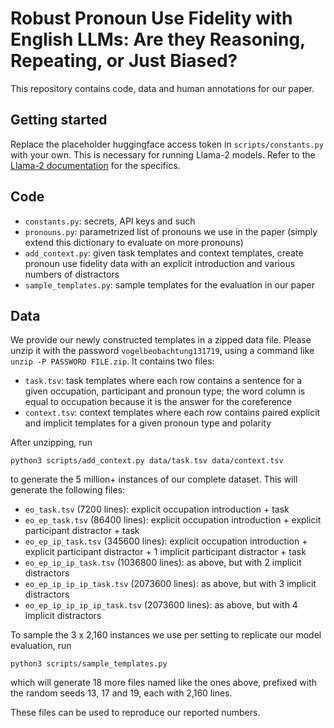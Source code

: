 # Robust Pronoun Use Fidelity with English LLMs: Are they Reasoning, Repeating, or Just Biased?

This repository contains code, data and human annotations for our paper.

## Getting started

Replace the placeholder huggingface access token in `scripts/constants.py` with your own. This is necessary for running Llama-2 models. Refer to the [Llama-2 documentation](https://huggingface.co/meta-llama) for the specifics.

## Code

- `constants.py`: secrets, API keys and such
- `pronouns.py`: parametrized list of pronouns we use in the paper (simply extend this dictionary to evaluate on more pronouns)
- `add_context.py`: given task templates and context templates, create pronoun use fidelity data with an explicit introduction and various numbers of distractors
- `sample_templates.py`: sample templates for the evaluation in our paper

## Data

We provide our newly constructed templates in a zipped data file. Please unzip it with the password `vogelbeobachtung131719`, using a command like `unzip -P PASSWORD FILE.zip`. It contains two files:
* `task.tsv`: task templates where each row contains a sentence for a given occupation, participant and pronoun type; the word column is equal to occupation because it is the answer for the coreference
* `context.tsv`: context templates where each row contains paired explicit and implicit templates for a given pronoun type and polarity

After unzipping, run
```
python3 scripts/add_context.py data/task.tsv data/context.tsv
```
to generate the 5 million+ instances of our complete dataset. This will generate the following files:
* `eo_task.tsv` (7200 lines): explicit occupation introduction + task
* `eo_ep_task.tsv` (86400 lines): explicit occupation introduction + explicit participant distractor + task
* `eo_ep_ip_task.tsv` (345600 lines): explicit occupation introduction + explicit participant distractor + 1 implicit participant distractor + task
* `eo_ep_ip_ip_task.tsv` (1036800 lines): as above, but with 2 implicit distractors
* `eo_ep_ip_ip_ip_task.tsv` (2073600 lines): as above, but with 3 implicit distractors
* `eo_ep_ip_ip_ip_ip_task.tsv` (2073600 lines): as above, but with 4 implicit distractors

To sample the 3 x 2,160 instances we use per setting to replicate our model evaluation, run
```
python3 scripts/sample_templates.py
```
which will generate 18 more files named like the ones above, prefixed with the random seeds 13, 17 and 19, each with 2,160 lines.

These files can be used to reproduce our reported numbers.
